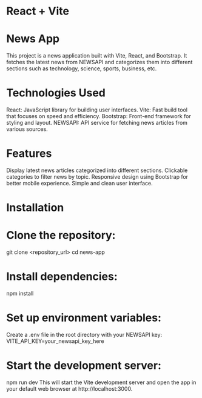 # React + Vite

# News App
This project is a news application built with Vite, React, and Bootstrap. It fetches the latest news from NEWSAPI and categorizes them into different sections such as technology, science, sports, business, etc.

# Technologies Used
React: JavaScript library for building user interfaces.
Vite: Fast build tool that focuses on speed and efficiency.
Bootstrap: Front-end framework for styling and layout.
NEWSAPI: API service for fetching news articles from various sources.


# Features
Display latest news articles categorized into different sections.
Clickable categories to filter news by topic.
Responsive design using Bootstrap for better mobile experience.
Simple and clean user interface.


# Installation
# Clone the repository:
git clone <repository_url>
cd news-app

# Install dependencies:
npm install

# Set up environment variables:
Create a .env file in the root directory with your NEWSAPI key:
VITE_API_KEY=your_newsapi_key_here


# Start the development server:
npm run dev
This will start the Vite development server and open the app in your default web browser at http://localhost:3000.
